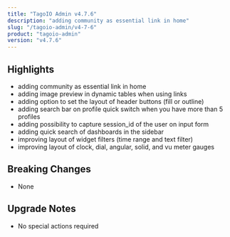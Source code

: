 ```yaml
---
title: "TagoIO Admin v4.7.6"
description: "adding community as essential link in home"
slug: "/tagoio-admin/v4-7-6"
product: "tagoio-admin"
version: "v4.7.6"
---
```


## Highlights

- adding community as essential link in home
- adding image preview in dynamic tables when using links
- adding option to set the layout of header buttons (fill or outline)
- adding search bar on profile quick switch when you have more than 5 profiles
- adding possibility to capture session_id of the user on input form
- adding quick search of dashboards in the sidebar
- improving layout of widget filters (time range and text filter)
- improving layout of clock, dial, angular, solid, and vu meter gauges

## Breaking Changes

- None

## Upgrade Notes

- No special actions required
